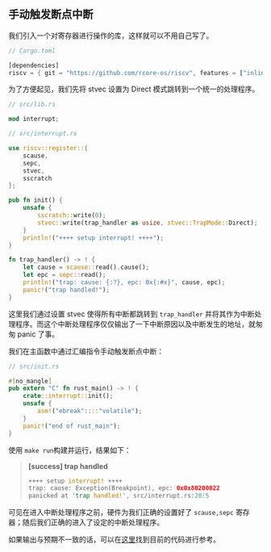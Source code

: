 ## 手动触发断点中断

我们引入一个对寄存器进行操作的库，这样就可以不用自己写了。
```rust
// Cargo.toml

[dependencies]
riscv = { git = "https://github.com/rcore-os/riscv", features = ["inline-asm"] }
```

为了方便起见，我们先将 stvec 设置为 Direct 模式跳转到一个统一的处理程序。

```rust
// src/lib.rs

mod interrupt;

// src/interrupt.rs

use riscv::register::{
    scause,
    sepc,
    stvec,
    sscratch
};

pub fn init() {
    unsafe {
        sscratch::write(0);
        stvec::write(trap_handler as usize, stvec::TrapMode::Direct);
    }
    println!("++++ setup interrupt! ++++");
}

fn trap_handler() -> ! {
    let cause = scause::read().cause();
    let epc = sepc::read();
    println!("trap: cause: {:?}, epc: 0x{:#x}", cause, epc);
    panic!("trap handled!");
}
```

这里我们通过设置 stvec 使得所有中断都跳转到 ``trap_handler`` 并将其作为中断处理程序。而这个中断处理程序仅仅输出了一下中断原因以及中断发生的地址，就匆匆 panic 了事。

我们在主函数中通过汇编指令手动触发断点中断：

```rust
// src/init.rs

#[no_mangle]
pub extern "C" fn rust_main() -> ! {
    crate::interrupt::init();
    unsafe {
        asm!("ebreak"::::"volatile");
    }
    panic!("end of rust_main");
}
```

使用 ``make run``构建并运行，结果如下：

> **[success] trap handled**
> ```rust
> ++++ setup interrupt! ++++
> trap: cause: Exception(Breakpoint), epc: 0x0x80200022
> panicked at 'trap handled!', src/interrupt.rs:20:5
> ```

可见在进入中断处理程序之前，硬件为我们正确的设置好了 ``scause,sepc`` 寄存器；随后我们正确的进入了设定的中断处理程序。

如果输出与预期不一致的话，可以在[这里]()找到目前的代码进行参考。

